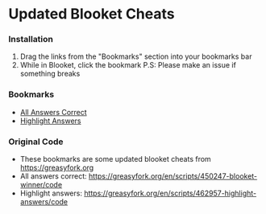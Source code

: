 # Updated Blooket Cheats

### Installation
1. Drag the links from the "Bookmarks" section into your bookmarks bar
2. While in Blooket, click the bookmark
P.S: Please make an issue if something breaks

### Bookmarks
- [All Answers Correct](/AllAnswersCorrect.js?raw=true)
- [Highlight Answers](/HighlightAnswers.js?raw=true)

### Original Code
- These bookmarks are some updated blooket cheats from https://greasyfork.org
- All answers correct: https://greasyfork.org/en/scripts/450247-blooket-winner/code
- Highlight answers: https://greasyfork.org/en/scripts/462957-highlight-answers/code
